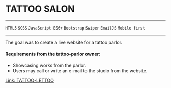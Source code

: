 # TATTOO SALON

---
`HTML5` `SCSS` `JavaScript ES6+` `Bootstrap` `Swiper` `EmailJS` `Mobile first` 

---
The goal was to create a live website for a tattoo parlor.


#### Requirements from the tattoo-parlor owner:
- Showcasing works from the parlor.
- Users may call or write an e-mail to the studio from the website.


[Link: TATTOO-LETTOO](https://tattoo-lettoo.netlify.app/)
